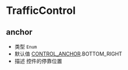 # TrafficControl

## anchor
* 类型 `Enum`
* 默认值 [CONTROL_ANCHOR](/guide/constants.html#controlanchor).BOTTOM_RIGHT
* 描述 控件的停靠位置
